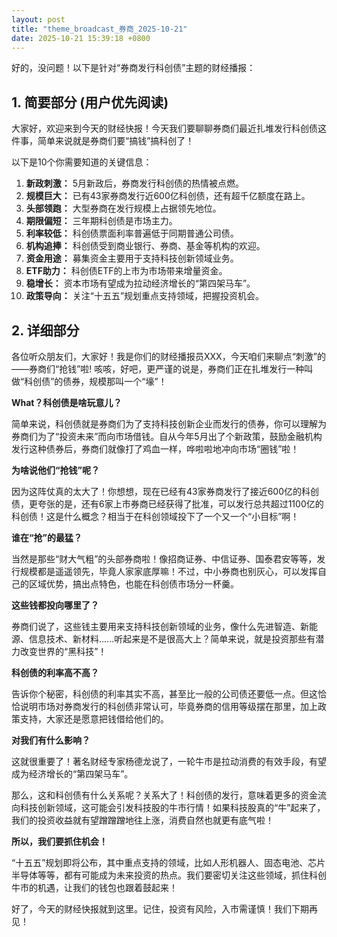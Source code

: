 ```yaml
---
layout: post
title: "theme_broadcast_券商_2025-10-21"
date: 2025-10-21 15:39:18 +0800
---
```


好的，没问题！以下是针对“券商发行科创债”主题的财经播报：

## 1. 简要部分 (用户优先阅读)

大家好，欢迎来到今天的财经快报！今天我们要聊聊券商们最近扎堆发行科创债这件事，简单来说就是券商们要“搞钱”搞科创了！

以下是10个你需要知道的关键信息：

1.  **新政刺激：** 5月新政后，券商发行科创债的热情被点燃。
2.  **规模巨大：** 已有43家券商发行近600亿科创债，还有超千亿额度在路上。
3.  **头部领跑：** 大型券商在发行规模上占据领先地位。
4.  **期限偏短：** 三年期科创债是市场主力。
5.  **利率较低：** 科创债票面利率普遍低于同期普通公司债。
6.  **机构追捧：** 科创债受到商业银行、券商、基金等机构的欢迎。
7.  **资金用途：** 募集资金主要用于支持科技创新领域业务。
8.  **ETF助力：** 科创债ETF的上市为市场带来增量资金。
9.  **稳增长：** 资本市场有望成为拉动经济增长的“第四架马车”。
10. **政策导向：** 关注“十五五”规划重点支持领域，把握投资机会。

## 2. 详细部分

各位听众朋友们，大家好！我是你们的财经播报员XXX，今天咱们来聊点“刺激”的——券商们“抢钱”啦! 咳咳，好吧，更严谨的说是，券商们正在扎堆发行一种叫做“科创债”的债券，规模那叫一个“壕”！

**What？科创债是啥玩意儿？**

简单来说，科创债就是券商们为了支持科技创新企业而发行的债券，你可以理解为券商们为了“投资未来”而向市场借钱。自从今年5月出了个新政策，鼓励金融机构发行这种债券后，券商们就像打了鸡血一样，哗啦啦地冲向市场“圈钱”啦！

**为啥说他们“抢钱”呢？**

因为这阵仗真的太大了！你想想，现在已经有43家券商发行了接近600亿的科创债，更夸张的是，还有6家上市券商已经获得了批准，可以发行总共超过1100亿的科创债！这是什么概念？相当于在科创领域投下了一个又一个“小目标”啊！

**谁在“抢”的最猛？**

当然是那些“财大气粗”的头部券商啦！像招商证券、中信证券、国泰君安等等，发行规模都是遥遥领先，毕竟人家家底厚嘛！不过，中小券商也别灰心，可以发挥自己的区域优势，搞出点特色，也能在科创债市场分一杯羹。

**这些钱都投向哪里了？**

券商们说了，这些钱主要用来支持科技创新领域的业务，像什么先进智造、新能源、信息技术、新材料......听起来是不是很高大上？简单来说，就是投资那些有潜力改变世界的“黑科技”！

**科创债的利率高不高？**

告诉你个秘密，科创债的利率其实不高，甚至比一般的公司债还要低一点。但这恰恰说明市场对券商发行的科创债非常认可，毕竟券商的信用等级摆在那里，加上政策支持，大家还是愿意把钱借给他们的。

**对我们有什么影响？**

这就很重要了！著名财经专家杨德龙说了，一轮牛市是拉动消费的有效手段，有望成为经济增长的“第四架马车”。

那么，这和科创债有什么关系呢？关系大了！科创债的发行，意味着更多的资金流向科技创新领域，这可能会引发科技股的牛市行情！如果科技股真的“牛”起来了，我们的投资收益就有望蹭蹭蹭地往上涨，消费自然也就更有底气啦！

**所以，我们要抓住机会！**

“十五五”规划即将公布，其中重点支持的领域，比如人形机器人、固态电池、芯片半导体等等，都有可能成为未来投资的热点。我们要密切关注这些领域，抓住科创牛市的机遇，让我们的钱包也跟着鼓起来！

好了，今天的财经快报就到这里。记住，投资有风险，入市需谨慎！我们下期再见！